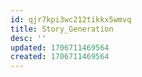 ```yaml
---
id: qjr7kpi3wc212tikkx5wmvq
title: Story_Generation
desc: ''
updated: 1706711469564
created: 1706711469564
---
```

